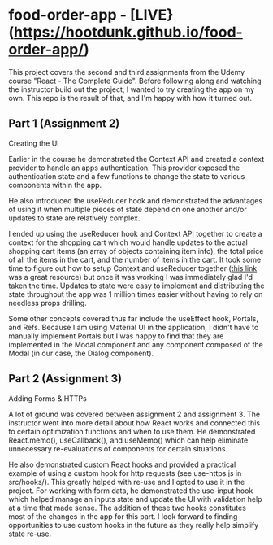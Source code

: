 # food-order-app - [LIVE}(https://hootdunk.github.io/food-order-app/)

This project covers the second and third assignments from the Udemy course "React - The Complete Guide".    Before following along and watching the instructor build out the project, I wanted to try creating the app on my own.  This repo is the result of that, and I'm happy with how it turned out.


## Part 1 (Assignment 2)
Creating the UI

Earlier in the course he demonstrated the Context API and created a context provider to handle an apps authentication.  This provider exposed the authentication state and a few functions to change the state to various components within the app. 

He also introduced the useReducer hook and demonstrated the advantages of using it when multiple pieces of state depend on one another and/or updates to state are relatively complex.  

I ended up using the useReducer hook and Context API together to create a context for the shopping cart which would handle updates to the actual shopping cart items (an array of objects containing item info), the total price of all the items in the cart, and the number of items in the cart.  It took some time to figure out how to setup Context and useReducer together ([this link](https://kentcdodds.com/blog/how-to-use-react-context-effectively) was a great resource) but once it was working I was immediately glad I'd taken the time.  Updates to state were easy to implement and distributing the state throughout the app was 1 million times easier without having to rely on needless props drilling.

Some other concepts covered thus far include the useEffect hook, Portals, and Refs.  Because I am using Material UI in the application, I didn't have to manually implement Portals but I was happy to find that they are implemented in the Modal component and any component composed of the Modal (in our case, the Dialog component).

## Part 2 (Assignment 3)
Adding Forms & HTTPs

A lot of ground was covered between assignment 2 and assignment 3.  The instructor went into more detail about how React works and connected this to certain optimization functions and when to use them.  He demonstrated React.memo(), useCallback(), and useMemo() which can help eliminate unnecessary re-evaluations of components for certain situations.  

He also demonstrated custom React hooks and provided a practical example of using a custom hook for http requests (see use-https.js in src/hooks/).  This greatly helped with re-use and I opted to use it in the project.
For working with form data, he demonstrated the use-input hook which helped manage an inputs state and update the UI with validation help at a time that made sense.  The addition of these two hooks constitutes most of the changes in the app for this part.  I look forward to finding opportunities to use custom hooks in the future as they really help simplify state re-use. 
